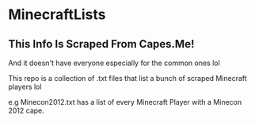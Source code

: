 # MinecraftLists

## This Info Is Scraped From Capes.Me!
And it doesn't have everyone especially for the common ones lol

This repo is a collection of .txt files that list a bunch of scraped Minecraft players lol

e.g Minecon2012.txt has a list of every Minecraft Player with a Minecon 2012 cape.
